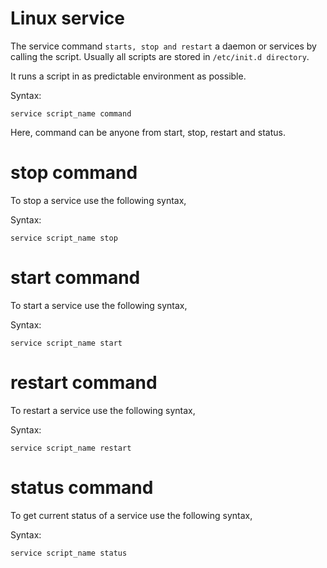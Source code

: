 # Linux service
The service command ````starts, stop and restart```` a daemon or services by calling the script. Usually all scripts are stored in ````/etc/init.d directory````.

It runs a script in as predictable environment as possible.

Syntax:
````
service script_name command
````
Here, command can be anyone from start, stop, restart and status.
# stop command

To stop a service use the following syntax,

Syntax:
````
service script_name stop  
````
# start command

To start a service use the following syntax,

Syntax:
````
service script_name start  
````
# restart command

To restart a service use the following syntax,

Syntax:
````
service script_name restart  
````
# status command

To get current status of a service use the following syntax,

Syntax:
````
service script_name status
````
